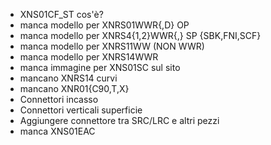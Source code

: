 - XNS01CF_ST cos'è?
- manca modello per XNRS01WWR{,D} OP
- manca modello per XNRS4{1,2}WWR{,} SP {SBK,FNI,SCF}
- manca modello per XNRS11WW (NON WWR)
- manca modello per XNRS14WWR
- manca immagine per XNS01SC sul sito
- mancano XNRS14 curvi
- mancano XNR01{C90,T,X}
- Connettori incasso
- Connettori verticali superficie
- Aggiungere connettore tra SRC/LRC e altri pezzi
- manca XNS01EAC
